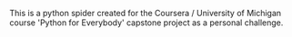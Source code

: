 This is a python spider created for the Coursera / University of Michigan
course 'Python for Everybody' capstone project as a personal challenge.
